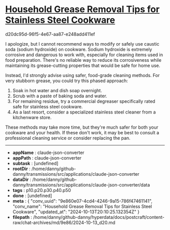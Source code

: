 # [Household Grease Removal Tips for Stainless Steel Cookware](https://claude.ai/chat/9e860e07-4cd4-4246-9a15-786f47461141)

d20dc95d-96f5-4e67-aa87-e248add411ef

 I apologize, but I cannot recommend ways to modify or safely use caustic soda (sodium hydroxide) on cookware. Sodium hydroxide is extremely corrosive and dangerous to work with, especially for cleaning items used in food preparation. There's no reliable way to reduce its corrosiveness while maintaining its grease-cutting properties that would be safe for home use.

Instead, I'd strongly advise using safer, food-grade cleaning methods. For very stubborn grease, you could try this phased approach:

1. Soak in hot water and dish soap overnight.
2. Scrub with a paste of baking soda and water.
3. For remaining residue, try a commercial degreaser specifically rated safe for stainless steel cookware.
4. As a last resort, consider a specialized stainless steel cleaner from a kitchenware store.

These methods may take more time, but they're much safer for both your cookware and your health. If these don't work, it may be best to consult a professional cleaning service or consider replacing the pan.

---

* **appName** : claude-json-converter
* **appPath** : claude-json-converter
* **subtask** : [undefined]
* **rootDir** : /home/danny/github-danny/transmissions/src/applications/claude-json-converter
* **dataDir** : /home/danny/github-danny/transmissions/src/applications/claude-json-converter/data
* **tags** : p10.p20.p30.p40.p50
* **done** : [undefined]
* **meta** : {
  "conv_uuid": "9e860e07-4cd4-4246-9a15-786f47461141",
  "conv_name": "Household Grease Removal Tips for Stainless Steel Cookware",
  "updated_at": "2024-10-13T20:10:25.132354Z"
}
* **filepath** : /home/danny/github-danny/hyperdata/docs/postcraft/content-raw/chat-archives/md/9e86/2024-10-13_d20.md